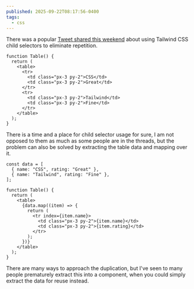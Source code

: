```yaml
---
published: 2025-09-22T08:17:56-0400
tags:
  - css
---
```


There was a popular [Tweet shared this weekend](https://x.com/DavidKPiano/status/1969054758318051432/) about using Tailwind CSS child selectors to eliminate repetition.

```tsx
function Table() {
  return (
    <table>
      <tr>
        <td class="px-3 py-2">CSS</td>
        <td class="px-3 py-2">Great</td>
      </tr>
      <tr>
        <td class="px-3 py-2">Tailwind</td>
        <td class="px-3 py-2">Fine</td>
      </tr>
    </table>
  );
}
```

There is a time and a place for child selector usage for sure, I am not opposed to them as much as some people are in the threads, but the problem can also be solved by extracting the table data and mapping over it.

```tsx
const data = [
  { name: "CSS", rating: "Great" },
  { name: "Tailwind", rating: "Fine" },
];

function Table() {
  return (
    <table>
      {data.map((item) => {
        return (
          <tr index={item.name}>
            <td class="px-3 py-2">{item.name}</td>
            <td class="px-3 py-2">{item.rating}</td>
          </tr>
        );
      })}
    </table>
  );
}
```

There are many ways to approach the duplication, but I've seen to many people prematurely extract this into a component, when you could simply extract the data for reuse instead.
